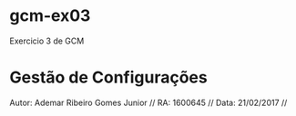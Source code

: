 # gcm-ex03

Exercicio 3 de GCM

# Gestão de Configurações

Autor: Ademar Ribeiro Gomes Junior //
RA: 1600645 // 
Data: 21/02/2017 //
